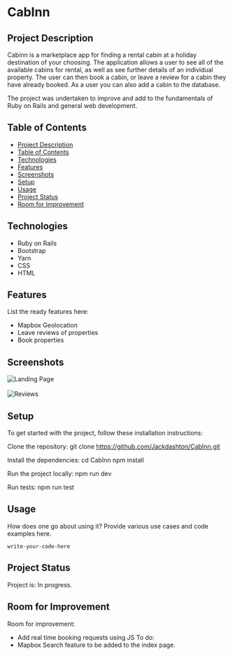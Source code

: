 # CabInn 

## Project Description
Cabinn is a marketplace app for finding a rental cabin at a holiday destination of your choosing. The application allows a user to see all of the available cabins for rental, as well as see further details of an individual property. The user can then book a cabin, or leave a review for a cabin they have already booked. As a user you can also add a cabin to the database. 

The project was undertaken to improve and add to the fundamentals of Ruby on Rails and general web development. 

## Table of Contents
* [Project Description](#project-description)
* [Table of Contents](#table-of-contents)
* [Technologies](#technologies)
* [Features](#features)
* [Screenshots](#screenshots)
* [Setup](#setup)
* [Usage](#usage)
* [Project Status](#project-status)
* [Room for Improvement](#room-for-improvement)

## Technologies
* Ruby on Rails
* Bootstrap
* Yarn
* CSS
* HTML

## Features
List the ready features here:
- Mapbox Geolocation
- Leave reviews of properties
- Book properties

## Screenshots
![Landing Page](https://user-images.githubusercontent.com/122602433/235965156-3be757f2-53a6-44e0-9581-0416f7550e63.JPG)
<br />
<br />
![Reviews](https://user-images.githubusercontent.com/122602433/235965168-ae045dc1-16ff-4c19-b336-1558e36b0f6e.JPG)

## Setup
To get started with the project, follow these installation instructions:

Clone the repository:
git clone https://github.com/Jackdashton/CabInn.git

Install the dependencies:
cd CabInn
npm install

Run the project locally:
npm run dev

Run tests:
npm run test

## Usage
How does one go about using it?
Provide various use cases and code examples here.

`write-your-code-here`

## Project Status
Project is: In progress.


## Room for Improvement
Room for improvement:
- Add real time booking requests using JS
To do:
- Mapbox Search feature to be added to the index page. 










